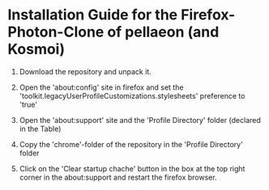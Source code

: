 # Installation Guide for the Firefox-Photon-Clone of pellaeon (and Kosmoi)


1. Download the repository and unpack it.

2. Open the 'about:config' site in firefox and set the 'toolkit.legacyUserProfileCustomizations.stylesheets' preference to 'true'

3. Open the 'about:support' site and the 'Profile Directory' folder (declared in the Table)

4. Copy the 'chrome'-folder of the repository in the 'Profile Directory' folder

5. Click on the 'Clear startup chache' button in the box at the top right corner in the about:support and restart the firefox browser.
